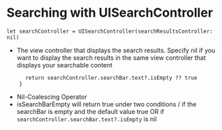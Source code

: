 # Searching with UISearchController

```let searchController = UISearchController(searchResultsController: nil)```
- The view controller that displays the search results. Specify nil if you want to display 
the search results in the same view controller that displays your searchable content

```var isSearchBarEmpty: Bool {
      return searchController.searchBar.text?.isEmpty ?? true
    }
```
- Nil-Coalescing Operator  
- isSearchBarEmpty will return true under two conditions / if the searchBar is empty and the default value true OR if ```searchController.searchBar.text?.isEmpty``` is nil

